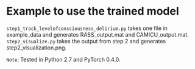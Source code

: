 # Example to use the trained model

`step1_track_levelofconsciousness_delirium.py` takes one file in example_data and generates RASS\_output.mat and CAMICU\_output.mat.
`step2_visualize.py` takes the output from step 2 and generates step2_visualization.png.

`Note`: Tested in Python 2.7 and PyTorch 0.4.0.
